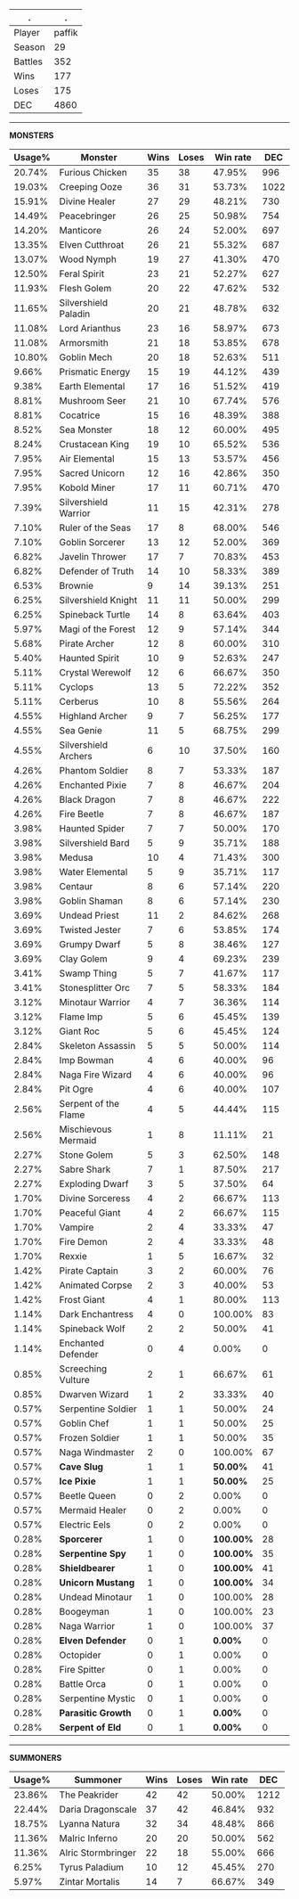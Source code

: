 .|.
|-|-
Player|paffik
Season|29
Battles|352
Wins|177
Loses|175
DEC|4860

---
**MONSTERS**

Usage%|Monster|Wins|Loses|Win rate|DEC|
-|-|-|-|-|-|
20.74%|Furious Chicken|35|38|47.95%|996|
19.03%|Creeping Ooze|36|31|53.73%|1022|
15.91%|Divine Healer|27|29|48.21%|730|
14.49%|Peacebringer|26|25|50.98%|754|
14.20%|Manticore|26|24|52.00%|697|
13.35%|Elven Cutthroat|26|21|55.32%|687|
13.07%|Wood Nymph|19|27|41.30%|470|
12.50%|Feral Spirit|23|21|52.27%|627|
11.93%|Flesh Golem|20|22|47.62%|532|
11.65%|Silvershield Paladin|20|21|48.78%|632|
11.08%|Lord Arianthus|23|16|58.97%|673|
11.08%|Armorsmith|21|18|53.85%|678|
10.80%|Goblin Mech|20|18|52.63%|511|
9.66%|Prismatic Energy|15|19|44.12%|439|
9.38%|Earth Elemental|17|16|51.52%|419|
8.81%|Mushroom Seer|21|10|67.74%|576|
8.81%|Cocatrice|15|16|48.39%|388|
8.52%|Sea Monster|18|12|60.00%|495|
8.24%|Crustacean King|19|10|65.52%|536|
7.95%|Air Elemental|15|13|53.57%|456|
7.95%|Sacred Unicorn|12|16|42.86%|350|
7.95%|Kobold Miner|17|11|60.71%|470|
7.39%|Silvershield Warrior|11|15|42.31%|278|
7.10%|Ruler of the Seas|17|8|68.00%|546|
7.10%|Goblin Sorcerer|13|12|52.00%|369|
6.82%|Javelin Thrower|17|7|70.83%|453|
6.82%|Defender of Truth|14|10|58.33%|389|
6.53%|Brownie|9|14|39.13%|251|
6.25%|Silvershield Knight|11|11|50.00%|299|
6.25%|Spineback Turtle|14|8|63.64%|403|
5.97%|Magi of the Forest|12|9|57.14%|344|
5.68%|Pirate Archer|12|8|60.00%|310|
5.40%|Haunted Spirit|10|9|52.63%|247|
5.11%|Crystal Werewolf|12|6|66.67%|350|
5.11%|Cyclops|13|5|72.22%|352|
5.11%|Cerberus|10|8|55.56%|264|
4.55%|Highland Archer|9|7|56.25%|177|
4.55%|Sea Genie|11|5|68.75%|299|
4.55%|Silvershield Archers|6|10|37.50%|160|
4.26%|Phantom Soldier|8|7|53.33%|187|
4.26%|Enchanted Pixie|7|8|46.67%|204|
4.26%|Black Dragon|7|8|46.67%|222|
4.26%|Fire Beetle|7|8|46.67%|187|
3.98%|Haunted Spider|7|7|50.00%|170|
3.98%|Silvershield Bard|5|9|35.71%|188|
3.98%|Medusa|10|4|71.43%|300|
3.98%|Water Elemental|5|9|35.71%|117|
3.98%|Centaur|8|6|57.14%|220|
3.98%|Goblin Shaman|8|6|57.14%|230|
3.69%|Undead Priest|11|2|84.62%|268|
3.69%|Twisted Jester|7|6|53.85%|174|
3.69%|Grumpy Dwarf|5|8|38.46%|127|
3.69%|Clay Golem|9|4|69.23%|239|
3.41%|Swamp Thing|5|7|41.67%|117|
3.41%|Stonesplitter Orc|7|5|58.33%|184|
3.12%|Minotaur Warrior|4|7|36.36%|114|
3.12%|Flame Imp|5|6|45.45%|139|
3.12%|Giant Roc|5|6|45.45%|124|
2.84%|Skeleton Assassin|5|5|50.00%|114|
2.84%|Imp Bowman|4|6|40.00%|96|
2.84%|Naga Fire Wizard|4|6|40.00%|96|
2.84%|Pit Ogre|4|6|40.00%|107|
2.56%|Serpent of the Flame|4|5|44.44%|115|
2.56%|Mischievous Mermaid|1|8|11.11%|21|
2.27%|Stone Golem|5|3|62.50%|148|
2.27%|Sabre Shark|7|1|87.50%|217|
2.27%|Exploding Dwarf|3|5|37.50%|64|
1.70%|Divine Sorceress|4|2|66.67%|113|
1.70%|Peaceful Giant|4|2|66.67%|115|
1.70%|Vampire|2|4|33.33%|47|
1.70%|Fire Demon|2|4|33.33%|48|
1.70%|Rexxie|1|5|16.67%|32|
1.42%|Pirate Captain|3|2|60.00%|76|
1.42%|Animated Corpse|2|3|40.00%|53|
1.42%|Frost Giant|4|1|80.00%|113|
1.14%|Dark Enchantress|4|0|100.00%|83|
1.14%|Spineback Wolf|2|2|50.00%|41|
1.14%|Enchanted Defender|0|4|0.00%|0|
0.85%|Screeching Vulture|2|1|66.67%|61|
0.85%|Dwarven Wizard|1|2|33.33%|40|
0.57%|Serpentine Soldier|1|1|50.00%|24|
0.57%|Goblin Chef|1|1|50.00%|25|
0.57%|Frozen Soldier|1|1|50.00%|35|
0.57%|Naga Windmaster|2|0|100.00%|67|
0.57%|**Cave Slug**|1|1|**50.00%**|41|
0.57%|**Ice Pixie**|1|1|**50.00%**|25|
0.57%|Beetle Queen|0|2|0.00%|0|
0.57%|Mermaid Healer|0|2|0.00%|0|
0.57%|Electric Eels|0|2|0.00%|0|
0.28%|**Sporcerer**|1|0|**100.00%**|28|
0.28%|**Serpentine Spy**|1|0|**100.00%**|35|
0.28%|**Shieldbearer**|1|0|**100.00%**|41|
0.28%|**Unicorn Mustang**|1|0|**100.00%**|34|
0.28%|Undead Minotaur|1|0|100.00%|28|
0.28%|Boogeyman|1|0|100.00%|23|
0.28%|Naga Warrior|1|0|100.00%|37|
0.28%|**Elven Defender**|0|1|**0.00%**|0|
0.28%|Octopider|0|1|0.00%|0|
0.28%|Fire Spitter|0|1|0.00%|0|
0.28%|Battle Orca|0|1|0.00%|0|
0.28%|Serpentine Mystic|0|1|0.00%|0|
0.28%|**Parasitic Growth**|0|1|**0.00%**|0|
0.28%|**Serpent of Eld**|0|1|**0.00%**|0|

---
**SUMMONERS**

Usage%|Summoner|Wins|Loses|Win rate|DEC|
-|-|-|-|-|-|
23.86%|The Peakrider|42|42|50.00%|1212|
22.44%|Daria Dragonscale|37|42|46.84%|932|
18.75%|Lyanna Natura|32|34|48.48%|866|
11.36%|Malric Inferno|20|20|50.00%|562|
11.36%|Alric Stormbringer|22|18|55.00%|666|
6.25%|Tyrus Paladium|10|12|45.45%|270|
5.97%|Zintar Mortalis|14|7|66.67%|349|
